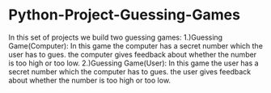 # Python-Project-Guessing-Games
In this set of projects we build two guessing games:
1.)Guessing Game(Computer): In this game the computer has a secret number which the user has to gues. the computer gives feedback about whether the number is too high or too low.
2.)Guessing Game(User): In this game the user has a secret number which the computer has to gues. the user gives feedback about whether the number is too high or too low.
